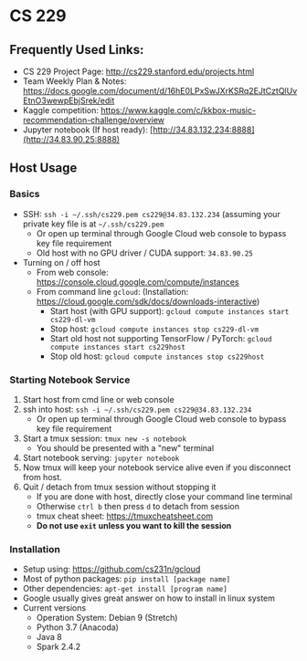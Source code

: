 # CS 229

## Frequently Used Links:
- CS 229 Project Page: http://cs229.stanford.edu/projects.html
- Team Weekly Plan & Notes: https://docs.google.com/document/d/16hE0LPxSwJXrKSRq2EJtCztQlUvEtnO3wewpEbjSrek/edit
- Kaggle competition: https://www.kaggle.com/c/kkbox-music-recommendation-challenge/overview
- Jupyter notebook (If host ready): [http://34.83.132.234:8888](http://34.83.90.25:8888)


## Host Usage
### Basics
- SSH: `ssh -i ~/.ssh/cs229.pem cs229@34.83.132.234` (assuming your private key file is at `~/.ssh/cs229.pem`
    - Or open up terminal through Google Cloud web console to bypass key file requirement
    - Old host with no GPU driver / CUDA support: `34.83.90.25`
- Turning on / off host
    - From web console: https://console.cloud.google.com/compute/instances
    - From command line `gcloud`: (Installation: https://cloud.google.com/sdk/docs/downloads-interactive)
        - Start host (with GPU support): `gcloud compute instances start cs229-dl-vm`
        - Stop host: `gcloud compute instances stop cs229-dl-vm`
        - Start old host not supporting TensorFlow / PyTorch: `gcloud compute instances start cs229host`
        - Stop old host: `gcloud compute instances stop cs229host`

### Starting Notebook Service
1. Start host from cmd line or web console
2. ssh into host: `ssh -i ~/.ssh/cs229.pem cs229@34.83.132.234`
    - Or open up terminal through Google Cloud web console to bypass key file requirement
3. Start a tmux session: `tmux new -s notebook`
    - You should be presented with a "new" terminal 
4. Start notebook serving: `jupyter notebook`
5. Now tmux will keep your notebook service alive even if you disconnect from host.
6. Quit / detach from tmux session without stopping it
    - If you are done with host, directly close your command line terminal
    - Otherwise `ctrl b` then press `d` to detach from session
    - tmux cheat sheet: https://tmuxcheatsheet.com
    - **Do not use `exit` unless you want to kill the session**

### Installation
- Setup using: https://github.com/cs231n/gcloud
- Most of python packages: `pip install [package name]`
- Other dependencies: `apt-get install [program name]`
- Google usually gives great answer on how to install in linux system
- Current versions
    - Operation System: Debian 9 (Stretch)
    - Python 3.7 (Anacoda)
    - Java 8
    - Spark 2.4.2
